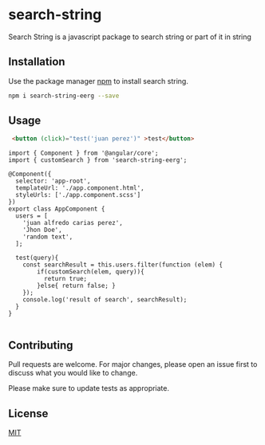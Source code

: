 # search-string

Search String is a javascript package to search string or part of it in string

## Installation

Use the package manager [npm](https://www.npmjs.com/package/search-string-eerg) to install search string.

```bash
npm i search-string-eerg --save
```

## Usage
```html
 <button (click)="test('juan perez')" >test</button>

```

```angular
import { Component } from '@angular/core';
import { customSearch } from 'search-string-eerg';

@Component({
  selector: 'app-root',
  templateUrl: './app.component.html',
  styleUrls: ['./app.component.scss']
})
export class AppComponent {
  users = [
    'juan alfredo carias perez',
    'Jhon Doe',
    'random text',
  ];

  test(query){
    const searchResult = this.users.filter(function (elem) {
        if(customSearch(elem, query)){
          return true;
        }else{ return false; }
    });
    console.log('result of search', searchResult);
  }
}


```

## Contributing
Pull requests are welcome. For major changes, please open an issue first to discuss what you would like to change.

Please make sure to update tests as appropriate.

## License
[MIT](https://choosealicense.com/licenses/mit/)
